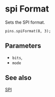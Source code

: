 # spi Format

Sets the SPI format.

```sig
pins.spiFormat(8, 3);
```

## Parameters

* ``bits``, 
* ``mode``

## See also

[SPI](https://developer.mbed.org/handbook/SPI)
